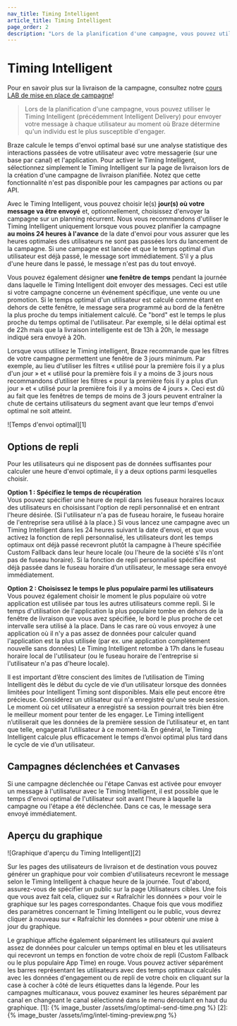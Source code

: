 ```yaml
---
nav_title: Timing Intelligent
article_title: Timing Intelligent
page_order: 2
description: "Lors de la planification d'une campagne, vous pouvez utiliser Intelligent Timing pour transmettre votre message à chaque utilisateur au moment où Braze détermine qu'une personne est le plus susceptible d'engager. Cet article explique comment mettre en œuvre un calendrier intelligent dans vos campagnes et Canvases."
---
```


# Timing Intelligent

Pour en savoir plus sur la livraison de la campagne, consultez notre [cours LAB de mise en place de campagne](http://lab.braze.com/campaign-setup-delivery-targeting-conversions)!

> Lors de la planification d'une campagne, vous pouvez utiliser le Timing Intelligent (précédemment Intelligent Delivery) pour envoyer votre message à chaque utilisateur au moment où Braze détermine qu'un individu est le plus susceptible d'engager.

Braze calcule le temps d'envoi optimal basé sur une analyse statistique des interactions passées de votre utilisateur avec votre messagerie (sur une base par canal) et l'application. Pour activer le Timing Intelligent, sélectionnez simplement le Timing Intelligent sur la page de livraison lors de la création d'une campagne de livraison planifiée. Notez que cette fonctionnalité n'est pas disponible pour les campagnes par actions ou par API.

Avec le Timing Intelligent, vous pouvez choisir le(s) __jour(s) où votre message va être envoyé__ et, optionnellement, choisissez d'envoyer la campagne sur un planning récurrent. Nous vous recommandons d'utiliser le Timing Intelligent uniquement lorsque vous pouvez planifier la campagne __au moins 24 heures à l'avance__ de la date d'envoi pour vous assurer que les heures optimales des utilisateurs ne sont pas passées lors du lancement de la campagne. Si une campagne est lancée et que le temps optimal d’un utilisateur est déjà passé, le message sort immédiatement. S'il y a plus d'une heure dans le passé, le message n'est pas du tout envoyé.

Vous pouvez également désigner __une fenêtre de temps__ pendant la journée dans laquelle le Timing Intelligent doit envoyer des messages. Ceci est utile si votre campagne concerne un événement spécifique, une vente ou une promotion. Si le temps optimal d'un utilisateur est calculé comme étant en dehors de cette fenêtre, le message sera programmé au bord de la fenêtre la plus proche du temps initialement calculé. Ce "bord" est le temps le plus proche du temps optimal de l'utilisateur. Par exemple, si le délai optimal est de 22h mais que la livraison intelligente est de 13h à 20h, le message indiqué sera envoyé à 20h.

Lorsque vous utilisez le Timing intelligent, Braze recommande que les filtres de votre campagne permettent une fenêtre de 3 jours minimum. Par exemple, au lieu d'utiliser les filtres « utilisé pour la première fois il y a plus d'un jour » et « utilisé pour la première fois il y a moins de 3 jours nous recommandons d’utiliser les filtres « pour la première fois il y a plus d’un jour » et « utilisé pour la première fois il y a moins de 4 jours ». Ceci est dû au fait que les fenêtres de temps de moins de 3 jours peuvent entraîner la chute de certains utilisateurs du segment avant que leur temps d'envoi optimal ne soit atteint.

!\[Temps d'envoi optimal\]\[1\]

## Options de repli

Pour les utilisateurs qui ne disposent pas de données suffisantes pour calculer une heure d'envoi optimale, il y a deux options parmi lesquelles choisir.

__Option 1 : Spécifiez le temps de récupération__<br> Vous pouvez spécifier une heure de repli dans les fuseaux horaires locaux des utilisateurs en choisissant l'option de repli personnalisé et en entrant l'heure désirée. (Si l'utilisateur n'a pas de fuseau horaire, le fuseau horaire de l'entreprise sera utilisé à la place.) Si vous lancez une campagne avec un Timing Intelligent dans les 24 heures suivant la date d'envoi, et que vous activez la fonction de repli personnalisé, les utilisateurs dont les temps optimaux ont déjà passé recevront plutôt la campagne à l'heure spécifiée Custom Fallback dans leur heure locale (ou l'heure de la société s'ils n'ont pas de fuseau horaire). Si la fonction de repli personnalisé spécifiée est déjà passée dans le fuseau horaire d’un utilisateur, le message sera envoyé immédiatement.

__Option 2 : Choisissez le temps le plus populaire parmi les utilisateurs__<br> Vous pouvez également choisir le moment le plus populaire où votre application est utilisée par tous les autres utilisateurs comme repli. Si le temps d'utilisation de l'application la plus populaire tombe en dehors de la fenêtre de livraison que vous avez spécifiée, le bord le plus proche de cet intervalle sera utilisé à la place. Dans le cas rare où vous envoyez à une application où il n'y a pas assez de données pour calculer quand l'application est la plus utilisée (par ex. une application complètement nouvelle sans données) Le Timing Intelligent retombe à 17h dans le fuseau horaire local de l'utilisateur (ou le fuseau horaire de l'entreprise si l'utilisateur n'a pas d'heure locale).

Il est important d’être conscient des limites de l’utilisation de Timing Intelligent dès le début du cycle de vie d’un utilisateur lorsque des données limitées pour Intelligent Timing sont disponibles. Mais elle peut encore être précieuse. Considérez un utilisateur qui n'a enregistré qu'une seule session. Le moment où cet utilisateur a enregistré sa session pourrait très bien être le meilleur moment pour tenter de les engager. Le Timing intelligent n’utiliserait que les données de la première session de l’utilisateur et, en tant que telle, engagerait l’utilisateur à ce moment-là. En général, le Timing Intelligent calcule plus efficacement le temps d’envoi optimal plus tard dans le cycle de vie d’un utilisateur.

## Campagnes déclenchées et Canvases

Si une campagne déclenchée ou l'étape Canvas est activée pour envoyer un message à l'utilisateur avec le Timing Intelligent, il est possible que le temps d'envoi optimal de l'utilisateur soit avant l'heure à laquelle la campagne ou l'étape a été déclenchée. Dans ce cas, le message sera envoyé immédiatement.

## Aperçu du graphique

!\[Graphique d'aperçu du Timing Intelligent\]\[2\]

Sur les pages des utilisateurs de livraison et de destination vous pouvez générer un graphique pour voir combien d'utilisateurs recevront le message selon le Timing Intelligent à chaque heure de la journée. Tout d'abord, assurez-vous de spécifier un public sur la page Utilisateurs cibles. Une fois que vous avez fait cela, cliquez sur « Rafraîchir les données » pour voir le graphique sur les pages correspondantes. Chaque fois que vous modifiez des paramètres concernant le Timing Intelligent ou le public, vous devrez cliquer à nouveau sur « Rafraîchir les données » pour obtenir une mise à jour du graphique.

Le graphique affiche également séparément les utilisateurs qui avaient assez de données pour calculer un temps optimal en bleu et les utilisateurs qui recevront un temps en fonction de votre choix de repli (Custom Fallback ou le plus populaire App Time) en rouge. Vous pouvez activer séparément les barres représentant les utilisateurs avec des temps optimaux calculés avec les données d'engagement ou de repli de votre choix en cliquant sur la case à cocher à côté de leurs étiquettes dans la légende. Pour les campagnes multicanaux, vous pouvez examiner les heures séparément par canal en changeant le canal sélectionné dans le menu déroulant en haut du graphique.
[1]: {% image_buster /assets/img/optimal-send-time.png %} [2]: {% image_buster /assets/img/intel-timing-preview.png %}